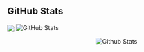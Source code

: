 <h2>GitHub Stats</h2>
<p>
  <img align="center" src="https://github-readme-stats.vercel.app/api/pin/?username=cagricibuk&repo=anuraghazra.github.io&theme=buefy" />
<img src="https://github-readme-stats.vercel.app/api?username=cagricibuk&amp;show_icons=true&theme=gotham" alt="GitHub Stats"></p>

<p align="center">
        <img src="https://raw.githubusercontent.com/mayhemantt/mayhemantt/Update/svg/Bottom.svg" alt="Github Stats" />
</p>
